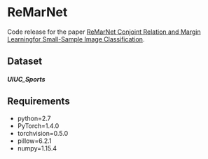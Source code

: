 # ReMarNet
Code release for the paper [ReMarNet Conjoint Relation and Margin Learningfor Small-Sample Image Classification](#).

## Dataset
##### UIUC_Sports

## Requirements
* python=2.7
* PyTorch=1.4.0
* torchvision=0.5.0
* pillow=6.2.1
* numpy=1.15.4
